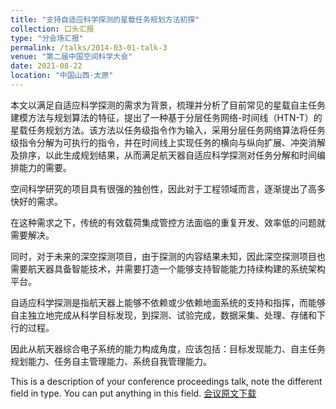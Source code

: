 ```yaml
---
title: "支持自适应科学探测的星载任务规划方法初探"
collection: 口头汇报
type: "分会场汇报"
permalink: /talks/2014-03-01-talk-3
venue: "第二届中国空间科学大会"
date: 2021-08-22
location: "中国山西·太原"
---
```

本文以满足自适应科学探测的需求为背景，梳理并分析了目前常见的星载自主任务建模方法与规划算法的特征，提出了一种基于分层任务网络-时间线（HTN-T）的星载任务规划方法。该方法以任务级指令作为输入，采用分层任务网络算法将任务级指令分解为可执行的指令，并在时间线上实现任务的横向与纵向扩展、冲突消解及排序，以此生成规划结果，从而满足航天器自适应科学探测对任务分解和时间编排能力的需要。


空间科学研究的项目具有很强的独创性，因此对于工程领域而言，逐渐提出了高多快好的需求。

在这种需求之下，传统的有效载荷集成管控方法面临的重复开发、效率低的问题就需要解决。

同时，对于未来的深空探测项目，由于探测的内容结果未知，因此深空探测项目也需要航天器具备智能技术，并需要打造一个能够支持智能能力持续构建的系统架构平台。

自适应科学探测是指航天器上能够不依赖或少依赖地面系统的支持和指挥，而能够自主独立地完成从科学目标发现，到探测、试验完成，数据采集、处理、存储和下行的过程。

因此从航天器综合电子系统的能力构成角度，应该包括：目标发现能力、自主任务规划能力、任务自主管理能力、系统自我管理能力。



This is a description of your conference proceedings talk, note the different field in type. You can put anything in this field.
[会议原文下载](http://kfzjw008.github.io/files/202108.pdf)